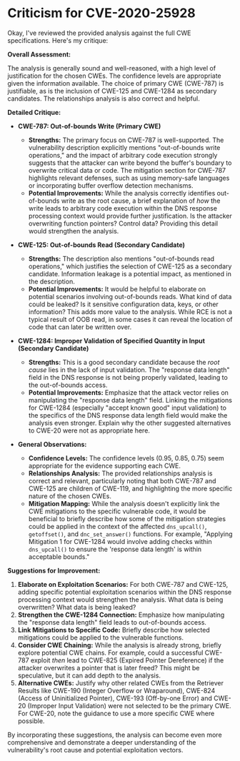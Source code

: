 # Criticism for CVE-2020-25928

Okay, I've reviewed the provided analysis against the full CWE specifications. Here's my critique:

**Overall Assessment:**

The analysis is generally sound and well-reasoned, with a high level of justification for the chosen CWEs. The confidence levels are appropriate given the information available. The choice of primary CWE (CWE-787) is justifiable, as is the inclusion of CWE-125 and CWE-1284 as secondary candidates. The relationships analysis is also correct and helpful.

**Detailed Critique:**

*   **CWE-787: Out-of-bounds Write (Primary CWE)**

    *   **Strengths:** The primary focus on CWE-787 is well-supported. The vulnerability description explicitly mentions "out-of-bounds write operations," and the impact of arbitrary code execution strongly suggests that the attacker can write beyond the buffer's boundary to overwrite critical data or code. The mitigation section for CWE-787 highlights relevant defenses, such as using memory-safe languages or incorporating buffer overflow detection mechanisms.
    *   **Potential Improvements:** While the analysis correctly identifies out-of-bounds write as the root cause, a brief explanation of *how* the write leads to arbitrary code execution within the DNS response processing context would provide further justification. Is the attacker overwriting function pointers? Control data? Providing this detail would strengthen the analysis.

*   **CWE-125: Out-of-bounds Read (Secondary Candidate)**

    *   **Strengths:**  The description also mentions "out-of-bounds read operations," which justifies the selection of CWE-125 as a secondary candidate. Information leakage is a potential impact, as mentioned in the description.
    *   **Potential Improvements:** It would be helpful to elaborate on potential scenarios involving out-of-bounds reads. What kind of data could be leaked? Is it sensitive configuration data, keys, or other information? This adds more value to the analysis. While RCE is not a typical result of OOB read, in some cases it can reveal the location of code that can later be written over.

*   **CWE-1284: Improper Validation of Specified Quantity in Input (Secondary Candidate)**

    *   **Strengths:** This is a good secondary candidate because the *root cause* lies in the lack of input validation. The "response data length" field in the DNS response is not being properly validated, leading to the out-of-bounds access.
    *   **Potential Improvements:** Emphasize that the attack vector relies on manipulating the "response data length" field. Linking the mitigations for CWE-1284 (especially "accept known good" input validation) to the specifics of the DNS response data length field would make the analysis even stronger. Explain why the other suggested alternatives to CWE-20 were not as appropriate here.

*   **General Observations:**

    *   **Confidence Levels:** The confidence levels (0.95, 0.85, 0.75) seem appropriate for the evidence supporting each CWE.
    *   **Relationships Analysis:** The provided relationships analysis is correct and relevant, particularly noting that both CWE-787 and CWE-125 are children of CWE-119, and highlighting the more specific nature of the chosen CWEs.
    *   **Mitigation Mapping:** While the analysis doesn't explicitly link the CWE mitigations to the specific vulnerable code, it would be beneficial to briefly describe how some of the mitigation strategies could be applied in the context of the affected `dns_upcall()`, `getoffset()`, and `dnc_set_answer()` functions. For example, "Applying Mitigation 1 for CWE-1284 would involve adding checks within `dns_upcall()` to ensure the 'response data length' is within acceptable bounds."

**Suggestions for Improvement:**

1.  **Elaborate on Exploitation Scenarios:** For both CWE-787 and CWE-125, adding specific potential exploitation scenarios within the DNS response processing context would strengthen the analysis. What data is being overwritten? What data is being leaked?
2.  **Strengthen the CWE-1284 Connection:** Emphasize how manipulating the "response data length" field leads to out-of-bounds access.
3.  **Link Mitigations to Specific Code:** Briefly describe how selected mitigations could be applied to the vulnerable functions.
4.  **Consider CWE Chaining:** While the analysis is already strong, briefly explore potential CWE chains.  For example, could a successful CWE-787 exploit *then* lead to CWE-825 (Expired Pointer Dereference) if the attacker overwrites a pointer that is later freed? This might be speculative, but it can add depth to the analysis.
5.  **Alternative CWEs:** Justify why other related CWEs from the Retriever Results like CWE-190 (Integer Overflow or Wraparound), CWE-824 (Access of Uninitialized Pointer), CWE-193 (Off-by-one Error) and CWE-20 (Improper Input Validation) were not selected to be the primary CWE. For CWE-20, note the guidance to use a more specific CWE where possible.

By incorporating these suggestions, the analysis can become even more comprehensive and demonstrate a deeper understanding of the vulnerability's root cause and potential exploitation vectors.
